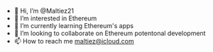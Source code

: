 - 👋 Hi, I’m @Maltiez21
- 👀 I’m interested in Ethereum
- 🌱 I’m currently learning Ethereum's apps
- 💞️ I’m looking to collaborate on Ethereum potentonal development 
- 📫 How to reach me maltiez@icloud.com
